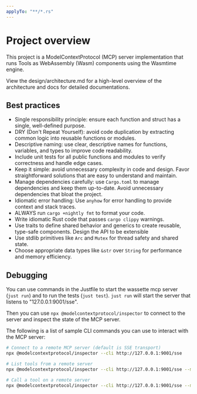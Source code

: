 ```yaml
---
applyTo: "**/*.rs"
---
```


# Project overview

This project is a ModelContextProtocol (MCP) server implementation that runs Tools as WebAssembly (Wasm) components using the Wasmtime engine.

View the design/architecture.md for a high-level overview of the architecture and docs for detailed documentations.

## Best practices

- Single responsibility principle: ensure each function and struct has a single, well-defined purpose.
- DRY (Don't Repeat Yourself): avoid code duplication by extracting common logic into reusable functions or modules.
- Descriptive naming: use clear, descriptive names for functions, variables, and types to improve code readability.
- Include unit tests for all public functions and modules to verify correctness and handle edge cases.
- Keep it simple: avoid unnecessary complexity in code and design. Favor straightforward solutions that are easy to understand and maintain.
- Manage dependencies carefully: use `Cargo.toml` to manage dependencies and keep them up-to-date. Avoid unnecessary dependencies that bloat the project.
- Idiomatic error handling: Use `anyhow` for error handling to provide context and stack traces.
- ALWAYS run `cargo +nightly fmt` to format your code.
- Write idiomatic Rust code that passes `cargo clippy` warnings.
- Use traits to define shared behavior and generics to create reusable, type-safe components. Design the API to be extensible
- Use stdlib primitives like `Arc` and `Mutex` for thread safety and shared state.
- Choose appropriate data types like `&str` over `String` for performance and memory efficiency.

## Debugging


You can use commands in the Justfile to start the wassette mcp server (`just run`) and to run the tests (`just test`). `just run` will start the server that listens to "127.0.0.1:9001/sse". 

Then you can use `npx @modelcontextprotocol/inspector` to connect to the server and inspect the state of the MCP server.

The following is a list of sample CLI commands you can use to interact with the MCP server:

```bash
# Connect to a remote MCP server (default is SSE transport)
npx @modelcontextprotocol/inspector --cli http://127.0.0.1:9001/sse

# List tools from a remote server
npx @modelcontextprotocol/inspector --cli http://127.0.0.1:9001/sse --method tools/list

# Call a tool on a remote server
npx @modelcontextprotocol/inspector --cli http://127.0.0.1:9001/sse --method tools/call --tool-name remotetool --tool-arg param=value
```
